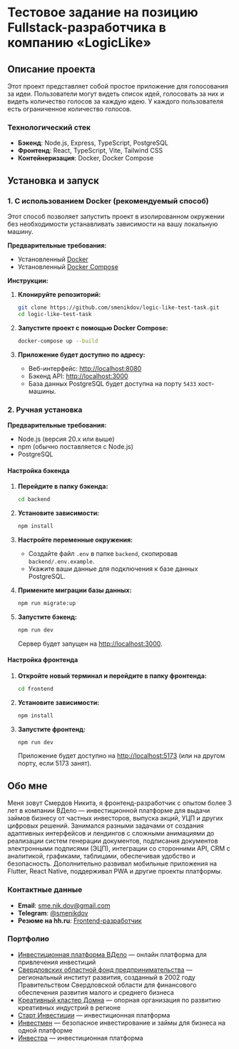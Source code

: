# Тестовое задание на позицию Fullstack-разработчика в компанию «LogicLike»

## Описание проекта

Этот проект представляет собой простое приложение для голосования за идеи. Пользователи могут видеть список идей, голосовать за них и видеть количество голосов за каждую идею. У каждого пользователя есть ограниченное количество голосов.

### Технологический стек

- **Бэкенд**: Node.js, Express, TypeScript, PostgreSQL
- **Фронтенд**: React, TypeScript, Vite, Tailwind CSS
- **Контейнеризация**: Docker, Docker Compose

## Установка и запуск

### 1. С использованием Docker (рекомендуемый способ)

Этот способ позволяет запустить проект в изолированном окружении без необходимости устанавливать зависимости на вашу локальную машину.

**Предварительные требования:**
- Установленный [Docker](https://www.docker.com/get-started)
- Установленный [Docker Compose](https://docs.docker.com/compose/install/)

**Инструкции:**

1.  **Клонируйте репозиторий:**
    ```bash
    git clone https://github.com/smenikdov/logic-like-test-task.git
    cd logic-like-test-task
    ```

2.  **Запустите проект с помощью Docker Compose:**
    ```bash
    docker-compose up --build
    ```

3.  **Приложение будет доступно по адресу:**
    - Веб-интерфейс: [http://localhost:8080](http://localhost:8080)
    - Бэкенд API: [http://localhost:3000](http://localhost:3000)
    - База данных PostgreSQL будет доступна на порту `5433` хост-машины.

### 2. Ручная установка

**Предварительные требования:**
- Node.js (версия 20.x или выше)
- npm (обычно поставляется с Node.js)
- PostgreSQL

#### Настройка бэкенда

1.  **Перейдите в папку бэкенда:**
    ```bash
    cd backend
    ```

2.  **Установите зависимости:**
    ```bash
    npm install
    ```

3.  **Настройте переменные окружения:**
    - Создайте файл `.env` в папке `backend`, скопировав `backend/.env.example`.
    - Укажите ваши данные для подключения к базе данных PostgreSQL.

4.  **Примените миграции базы данных:**
    ```bash
    npm run migrate:up
    ```

5.  **Запустите бэкенд:**
    ```bash
    npm run dev
    ```

    Сервер будет запущен на [http://localhost:3000](http://localhost:3000).

#### Настройка фронтенда

1.  **Откройте новый терминал и перейдите в папку фронтенда:**
    ```bash
    cd frontend
    ```

2.  **Установите зависимости:**
    ```bash
    npm install
    ```

3.  **Запустите фронтенд:**
    ```bash
    npm run dev
    ```

    Приложение будет доступно на [http://localhost:5173](http://localhost:5173) (или на другом порту, если 5173 занят).

## Обо мне
Меня зовут Смердов Никита, я фронтенд-разработчик с опытом более 3 лет в компании ВДело — инвестиционной платформе для выдачи займов бизнесу от частных инвесторов,
выпуска акций, УЦП и других цифровых решений. Занимался разными задачами от создания адаптивных интерфейсов и лендингов с сложными анимациями до реализации систем
генерации документов, подписания документов электронными подписями (ЭЦП), интеграции со сторонними API, CRM с аналитикой, графиками, таблицами, обеспечивая удобство
и безопасность. Дополнительно развивал мобильные приложения на Flutter, React Native, поддерживал PWA и другие проекты платформы.

### Контактные данные
- **Email**: [sme.nik.dov@gmail.com](mailto:sme.nik.dov@gmail.comm)
- **Telegram**: [@smenikdov](https://t.me/smenikdov)
- **Резюме на hh.ru**: [Frontend-разработчик](https://hh.ru/resume/fb1e52e0ff0e6e1c130039ed1f7937726b7030)

### Портфолио
- [Инвестиционная платформа ВДело](https://vdelo.pro) — онлайн платформа для привлечения инвестиций
- [Свердловских областной фонд предпринимательства](https://sofp.ru) — региональный институт развития, созданный в 2002 году Правительством Свердловской области для финансового обеспечения развития малого и среднего бизнеса
- [Креативный кластер Домна](https://domna.pro) — опорная организация по развитию креативных индустрий в регионе
- [Старт Инвестиции](https://start-investment.pro) — инвестиционная платформа
- [Инвестмен](https://investmen.pro) — безопасное инвестирование и займы для бизнеса на одной платформе
- [Инвестра](https://инвестра.рф) — инвестиционная платформа
